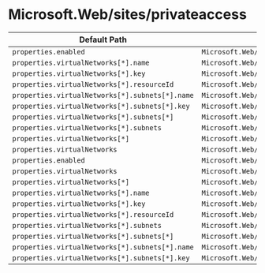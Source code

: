 # Microsoft.Web/sites/privateaccess

| Default Path | Alias |
|---|---|
| `properties.enabled` | `Microsoft.Web/sites/privateaccess/virtualNetworks.enabled` |
| `properties.virtualNetworks[*].name` | `Microsoft.Web/sites/privateaccess/virtualNetworks.virtualNetworks[*].name` |
| `properties.virtualNetworks[*].key` | `Microsoft.Web/sites/privateaccess/virtualNetworks.virtualNetworks[*].key` |
| `properties.virtualNetworks[*].resourceId` | `Microsoft.Web/sites/privateaccess/virtualNetworks.virtualNetworks[*].resourceId` |
| `properties.virtualNetworks[*].subnets[*].name` | `Microsoft.Web/sites/privateaccess/virtualNetworks.virtualNetworks[*].subnets[*].name` |
| `properties.virtualNetworks[*].subnets[*].key` | `Microsoft.Web/sites/privateaccess/virtualNetworks.virtualNetworks[*].subnets[*].key` |
| `properties.virtualNetworks[*].subnets[*]` | `Microsoft.Web/sites/privateaccess/virtualNetworks.virtualNetworks[*].subnets[*]` |
| `properties.virtualNetworks[*].subnets` | `Microsoft.Web/sites/privateaccess/virtualNetworks.virtualNetworks[*].subnets` |
| `properties.virtualNetworks[*]` | `Microsoft.Web/sites/privateaccess/virtualNetworks.virtualNetworks[*]` |
| `properties.virtualNetworks` | `Microsoft.Web/sites/privateaccess/virtualNetworks.virtualNetworks` |
| `properties.enabled` | `Microsoft.Web/sites/privateAccess/enabled` |
| `properties.virtualNetworks` | `Microsoft.Web/sites/privateAccess/virtualNetworks` |
| `properties.virtualNetworks[*]` | `Microsoft.Web/sites/privateAccess/virtualNetworks[*]` |
| `properties.virtualNetworks[*].name` | `Microsoft.Web/sites/privateAccess/virtualNetworks[*].name` |
| `properties.virtualNetworks[*].key` | `Microsoft.Web/sites/privateAccess/virtualNetworks[*].key` |
| `properties.virtualNetworks[*].resourceId` | `Microsoft.Web/sites/privateAccess/virtualNetworks[*].resourceId` |
| `properties.virtualNetworks[*].subnets` | `Microsoft.Web/sites/privateAccess/virtualNetworks[*].subnets` |
| `properties.virtualNetworks[*].subnets[*]` | `Microsoft.Web/sites/privateAccess/virtualNetworks[*].subnets[*]` |
| `properties.virtualNetworks[*].subnets[*].name` | `Microsoft.Web/sites/privateAccess/virtualNetworks[*].subnets[*].name` |
| `properties.virtualNetworks[*].subnets[*].key` | `Microsoft.Web/sites/privateAccess/virtualNetworks[*].subnets[*].key` |

